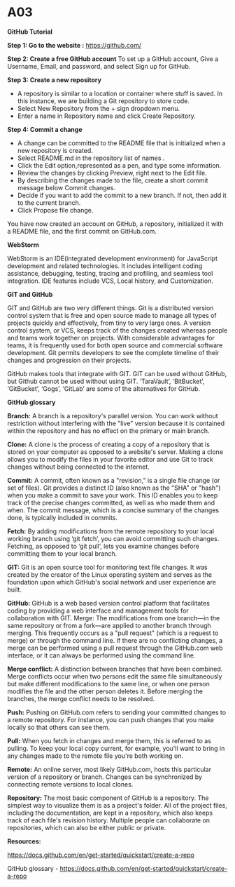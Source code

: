 # A03
__GitHub Tutorial__

__Step 1: Go to the website :__ https://github.com/

__Step 2: Create a free GitHub account__
To set up a GitHub account, Give a Username, Email, and password, and select Sign up for GitHub.

__Step 3: Create a new repository__
-  A repository is similar to a location or container where stuff is saved. In this instance, we are building a Git repository to store code. 
-  Select New Repository from the + sign dropdown menu.
-  Enter a name in Repository name and click Create Repository.

__Step 4: Commit a change__ 
-  A change can be committed to the README file that is initialized when a new repository is created.
-  Select README.md in the repository list of names .
-  Click the Edit option,represented as a pen, and type some information.
-  Review the changes by clicking Preview, right next to the Edit file.
-  By describing the changes made to the file, create a short commit message below Commit changes.
-  Decide if you want to add the commit to a new branch. If not, then add it to the current branch.
-  Click Propose file change.

You have now created an account on GitHub, a repository, initialized it with a README file, and the first commit on GitHub.com.


__WebStorm__

WebStorm is an IDE(integrated development environment) for JavaScript development and related technologies. It includes intelligent coding assistance, debugging, testing, tracing and profiling, and seamless tool integration. IDE features include VCS, Local history, and Customization.


__GIT and GitHub__

GIT and GitHub are two very different things. Git is a distributed version control system that is free and open source made to manage all types of projects quickly and effectively, from tiny to very large ones. A version control system, or VCS, keeps track of the changes created whereas people and teams work together on projects. With considerable advantages for teams, it is frequently used for both open source and commercial software development. Git permits developers to see the complete timeline of their changes and progression on their projects.

GitHub makes tools that integrate with GIT. GIT can be used without GitHub, but Github cannot be used without using GIT. ‘TaraVault’, ‘BitBucket’, ‘GitBucket’, ‘Gogs’, ‘GitLab’ are some of the alternatives for GitHub. 


__GitHub glossary__

__Branch:__ A branch is a repository's parallel version. You can work without restriction without interfering with the "live" version because it is contained within the repository and has no effect on the primary or main branch.

__Clone:__ A clone is the process of creating a copy of a repository that is stored on your computer as opposed to a website's server. Making a clone allows you to modify the files in your favorite editor and use Git to track changes without being connected to the internet.

__Commit:__ A commit, often known as a "revision," is a single file change (or set of files). Git provides a distinct ID (also known as the "SHA" or "hash") when you make a commit to save your work. This ID enables you to keep track of the precise changes committed, as well as who made them and when. The commit message, which is a concise summary of the changes done, is typically included in commits.

__Fetch:__ By adding modifications from the remote repository to your local working branch using ‘git fetch’, you can avoid committing such changes. Fetching, as opposed to ‘git pull’, lets you examine changes before committing them to your local branch.

__GIT:__ Git is an open source tool for monitoring text file changes. It was created by the creator of the Linux operating system and serves as the foundation upon which GitHub's social network and user experience are built.

__GitHub:__ GitHub is a web based version control platform that facilitates coding by providing a web interface and management tools for collaboration with GIT.
Merge: The modifications from one branch—in the same repository or from a fork—are applied to another branch through merging. This frequently occurs as a "pull request" (which is a request to merge) or through the command line. If there are no conflicting changes, a merge can be performed using a pull request through the GitHub.com web interface, or it can always be performed using the command line.

__Merge conflict:__ A distinction between branches that have been combined. Merge conflicts occur when two persons edit the same file simultaneously but make different modifications to the same line, or when one person modifies the file and the other person deletes it. Before merging the branches, the merge conflict needs to be resolved.

__Push:__ Pushing on GitHub.com refers to sending your committed changes to a remote repository. For instance, you can push changes that you make locally so that others can see them.

__Pull:__ When you fetch in changes and merge them, this is referred to as pulling. To keep your local copy current, for example, you'll want to bring in any changes made to the remote file you're both working on.

__Remote:__ An online server, most likely GitHub.com, hosts this particular version of a repository or branch. Changes can be synchronized by connecting remote versions to local clones.

__Repository:__ The most basic component of GitHub is a repository. The simplest way to visualize them is as a project's folder. All of the project files, including the documentation, are kept in a repository, which also keeps track of each file's revision history. Multiple people can collaborate on repositories, which can also be either public or private.

__Resources:__

https://docs.github.com/en/get-started/quickstart/create-a-repo

GitHub glossary - https://docs.github.com/en/get-started/quickstart/create-a-repo
